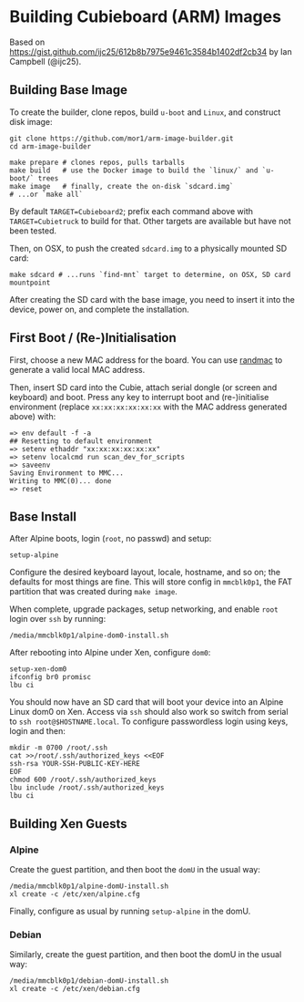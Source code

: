 # Building Cubieboard (ARM) Images

Based on <https://gist.github.com/ijc25/612b8b7975e9461c3584b1402df2cb34> by
Ian Campbell (@ijc25).

## Building Base Image

To create the builder, clone repos, build `u-boot` and `Linux`, and construct
disk image:

```
git clone https://github.com/mor1/arm-image-builder.git
cd arm-image-builder

make prepare # clones repos, pulls tarballs
make build   # use the Docker image to build the `linux/` and `u-boot/` trees
make image   # finally, create the on-disk `sdcard.img`
# ...or `make all`
```

By default `TARGET=Cubieboard2`; prefix each command above with
`TARGET=Cubietruck` to build for that. Other targets are available but have not
been tested.

Then, on OSX, to push the created `sdcard.img` to a physically mounted SD card:

```
make sdcard # ...runs `find-mnt` target to determine, on OSX, SD card mountpoint
```

After creating the SD card with the base image, you need to insert it into the
device, power on, and complete the installation.

## First Boot / (Re-)Initialisation

First, choose a new MAC address for the board. You can
use [randmac](https://www.hellion.org.uk/cgi-bin/randmac.pl) to generate a valid
local MAC address.

Then, insert SD card into the Cubie, attach serial dongle (or screen and
keyboard) and boot. Press any key to interrupt boot and (re-)initialise
environment (replace `xx:xx:xx:xx:xx:xx` with the MAC address generated above)
with:

    => env default -f -a
    ## Resetting to default environment
    => setenv ethaddr "xx:xx:xx:xx:xx:xx"
    => setenv localcmd run scan_dev_for_scripts
    => saveenv
    Saving Environment to MMC...
    Writing to MMC(0)... done
    => reset

## Base Install

After Alpine boots, login (`root`, no passwd) and setup:

```
setup-alpine
```

Configure the desired keyboard layout, locale, hostname, and so on; the defaults
for most things are fine. This will store config in `mmcblk0p1`, the FAT
partition that was created during `make image`.

When complete, upgrade packages, setup networking, and enable `root` login over
`ssh` by running:

```
/media/mmcblk0p1/alpine-dom0-install.sh
```

After rebooting into Alpine under Xen, configure `dom0`:

```
setup-xen-dom0
ifconfig br0 promisc
lbu ci
```

You should now have an SD card that will boot your device into an Alpine Linux
dom0 on Xen. Access via `ssh` should also work so switch from serial to `ssh
root@$HOSTNAME.local`. To configure passwordless login using keys, login and
then:

```
mkdir -m 0700 /root/.ssh
cat >>/root/.ssh/authorized_keys <<EOF
ssh-rsa YOUR-SSH-PUBLIC-KEY-HERE
EOF
chmod 600 /root/.ssh/authorized_keys
lbu include /root/.ssh/authorized_keys
lbu ci
```

## Building Xen Guests

### Alpine

Create the guest partition, and then boot the `domU` in the usual way:

```
/media/mmcblk0p1/alpine-domU-install.sh
xl create -c /etc/xen/alpine.cfg
```

Finally, configure as usual by running `setup-alpine` in the domU.

### Debian

Similarly, create the guest partition, and then boot the domU in the usual way:

```
/media/mmcblk0p1/debian-domU-install.sh
xl create -c /etc/xen/debian.cfg
```

